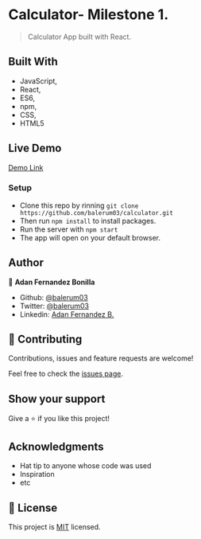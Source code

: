 # Calculator- Milestone 1.

> Calculator App built with React.

## Built With

- JavaScript,
- React,
- ES6,
- npm,
- CSS,
- HTML5

## Live Demo

[Demo Link](https://strawberry-custard-25905.herokuapp.com/)

### Setup

- Clone this repo by rinning `git clone https://github.com/balerum03/calculator.git`
- Then run `npm install` to install packages.
- Run the server with `npm start`
- The app will open on your default browser.

## Author

👤 **Adan Fernandez Bonilla**

- Github: [@balerum03](https://github.com/balerum03)
- Twitter: [@balerum03](https://twitter.com/balerum03)
- Linkedin: [Adan Fernandez B.](https://www.linkedin.com/in/adan-fernandez-bonilla)

## 🤝 Contributing

Contributions, issues and feature requests are welcome!

Feel free to check the [issues page](issues/).

## Show your support

Give a ⭐️ if you like this project!

## Acknowledgments

- Hat tip to anyone whose code was used
- Inspiration
- etc

## 📝 License

This project is [MIT](lic.url) licensed.

